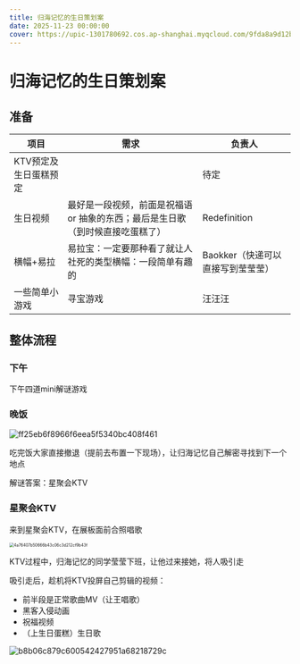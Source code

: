 ```yaml
---
title: 归海记忆的生日策划案
date: 2025-11-23 00:00:00
cover: https://upic-1301780692.cos.ap-shanghai.myqcloud.com/9fda8a9d12b97f3a6930b8d8fe2a41a9-20251029-153318.jpg
---
```


# 归海记忆的生日策划案

## 准备

| **项目**              | **需求**                                                     | **负责人**                        |
| --------------------- | ------------------------------------------------------------ | --------------------------------- |
| KTV预定及生日蛋糕预定 |                                                              | 待定                              |
| 生日视频              | 最好是一段视频，前面是祝福语or 抽象的东西；最后是生日歌（到时候直接吃蛋糕了） | Redefinition                      |
| 横幅+易拉             | 易拉宝：一定要那种看了就让人社死的类型横幅：一段简单有趣的   | Baokker（快递可以直接写到莹莹莹） |
| 一些简单小游戏        | 寻宝游戏                                                     | 汪汪汪                            |



## 整体流程

### 下午

下午四道mini解谜游戏

### 晚饭

![ff25eb6f8966f6eea5f5340bc408f461](https://upic-1301780692.cos.ap-shanghai.myqcloud.com/ff25eb6f8966f6eea5f5340bc408f461-20251029-153556.jpg)

吃完饭大家直接撤退（提前去布置一下现场），让归海记忆自己解密寻找到下一个地点

解谜答案：星聚会KTV

### 星聚会KTV

来到星聚会KTV，在展板面前合照唱歌

<img src="https://upic-1301780692.cos.ap-shanghai.myqcloud.com/4a76407b50666b43c06c3d212cf9b43f-20251029-153611.jpg" alt="4a76407b50666b43c06c3d212cf9b43f" style="zoom:50%;" />



KTV过程中，归海记忆的同学莹莹下班，让他过来接她，将人吸引走

吸引走后，趁机将KTV投屏自己剪辑的视频：

- 前半段是正常歌曲MV（让王唱歌）
- 黑客入侵动画
- 祝福视频
- （上生日蛋糕）生日歌

![b8b06c879c600542427951a68218729c](https://upic-1301780692.cos.ap-shanghai.myqcloud.com/b8b06c879c600542427951a68218729c-20251029-153742.jpg)
